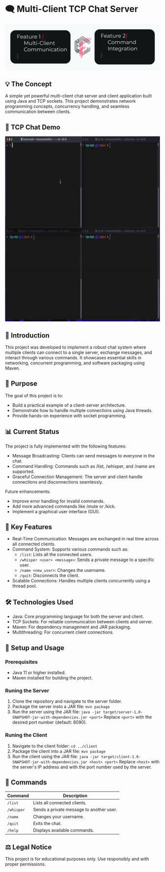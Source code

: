 # 🗨️ Multi-Client TCP Chat Server

![Project Cover](https://raw.githubusercontent.com/coelhof12/tcp-chat/refs/heads/main/assets/Repo_Covers.jpg)

## 💡 The Concept

A simple yet powerful multi-client chat server and client application built using Java and TCP sockets. This project demonstrates network programming concepts, concurrency handling, and seamless communication between clients.

## 🎥 TCP Chat Demo

<p align="left"> 
   <img width="920" height="600" src="https://raw.githubusercontent.com/coelhof12/tcp-chat/refs/heads/main/assets/tcp-chat_demo.gif"> 
</p>

## 📖 Introduction

This project was developed to implement a robust chat system where multiple clients can connect to a single server, exchange messages, and interact through various commands. It showcases essential skills in networking, concurrent programming, and software packaging using Maven.

## 🎯 Purpose

The goal of this project is to:

 - Build a practical example of a client-server architecture.
 - Demonstrate how to handle multiple connections using Java threads.
 - Provide hands-on experience with socket programming.

## 📊 Current Status

The project is fully implemented with the following features:

 - Message Broadcasting: Clients can send messages to everyone in the chat.
 - Command Handling: Commands such as /list, /whisper, and /name are supported.
 - Graceful Connection Management: The server and client handle connections and disconnections seamlessly.

Future enhancements:

 - Improve error handling for invalid commands.
 - Add more advanced commands like /mute or /kick.
 - Implement a graphical user interface (GUI).

## 📝 Key Features

 - Real-Time Communication: Messages are exchanged in real time across all connected clients.
 - Command System: Supports various commands such as:
    - ```/list```: Lists all the connected users.
    - ```/whisper <user> <message>```: Sends a private message to a specific user.
    - ```/name <new_user>```: Changes the username.
    - ```/quit```: Disconnects the client.
 - Scalable Connections: Handles multiple clients concurrently using a thread pool.

## 🛠️ Technologies Used

 - Java: Core programming language for both the server and client.
 - TCP Sockets: For reliable communication between clients and server.
 - Maven: For dependency management and JAR packaging.
 - Multithreading: For concurrent client connections.

## 🚀 Setup and Usage

### Prerequisites
  - Java 11 or higher installed.
  - Maven installed for building the project.
### Runing the Server 
1. Clone the repository and navigate to the server folder.
2. Package the server insto a JAR file:
  ```mvn package```
3. Run the server using the JAR file:
  ```java -jar target/server-1.0-SNAPSHOT-jar-with-dependencies.jar <port>```
Replace ```<port>``` with the desired port number (default: 8090).
### Runing the Client
1. Navigate to the client folder:
```cd ../client```
2. Package the client into a JAR file:
```mvn package```
3. Run the client using the JAR file:
```java -jar target/client-1.0-SNAPSHOT-jar-with-dependencies.jar <host> <port>```
Replace ```<host>``` with the server's IP address and <port> with the port number used by the server.

## 📝 Commands

| Command        | Description                                   |
|----------------|-----------------------------------------------|
| `/list`        | Lists all connected clients.                 |
| `/whisper`     | Sends a private message to another user.     |
| `/name`        | Changes your username.                       |
| `/quit`        | Exits the chat.                              |
| `/help`        | Displays available commands.                 |


## ⚖️ Legal Notice

This project is for educational purposes only. Use responsibly and with proper permissions.
